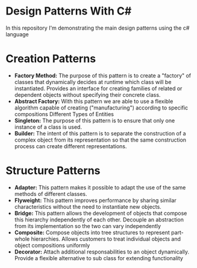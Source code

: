 # Design Patterns With C#
In this repository I'm demonstrating the main design patterns using the c# language

# Creation Patterns
- **Factory Method:** The purpose of this pattern is to create a "factory" of classes that dynamically decides at runtime which class will be instantiated. Provides an interface for creating families of related or dependent objects without specifying their concrete class.
- **Abstract Factory:** With this pattern we are able to use a flexible algorithm capable of creating ("manufacturing") according to specific compositions Different Types of Entities
- **Singleton:** The purpose of this pattern is to ensure that only one instance of a class is used.
- **Builder:** The intent of this pattern is to separate the construction of a complex object from its representation so that the same construction process can create different representations.

# Structure Patterns
- **Adapter:** This pattern makes it possible to adapt the use of the same methods of different classes.
- **Flyweight:** This pattern improves performance by sharing similar characteristics without the need to instantiate new objects.
- **Bridge:** This pattern allows the development of objects that compose this hierarchy independently of each other. Decouple an abstraction from its implementation so the two can vary independently
- **Composite:** Compose objects into tree structures to represent part-whole hierarchies. Allows customers to treat individual objects and object compositions uniformly
- **Decorator:** Attach additional responsabilities to an object dynamically. Provide a flexible alternative to sub class for extending functionality
